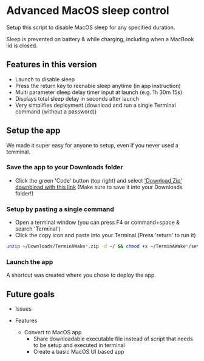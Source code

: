 # Advanced MacOS sleep control

Setup this script to disable MacOS sleep for any specified duration.

Sleep is prevented on battery & while charging, including when a MacBook lid is closed.

## Features in this version

- Launch to disable sleep
- Press the return key to reenable sleep anytime (in app instruction)
- Multi parameter dleep delay timer input at launch (e.g. 1h 30m 15s)
- Displays total sleep delay in seconds after launch
- Very simplifies deployment (download and run a single Terminal command (without a password))

## Setup the app

We made it super easy for anyone to setup, even if you never used a terrminal.

### Save the app to your Downloads folder

- Click the green 'Code' button (top right) and select ['Download Zip' downbload with this link](https://github.com/Post2Fix/TerminAWake/archive/refs/heads/modularity-revert.zip) (Make sure to save it into your Downloads folder!)

### Setup by pasting a single command

- Open a terminal window (you can press F4 or command+space & search 'Terminal')
- Click the copy icon and paste into your Terminal (Press 'return' to run it)
```bash
unzip ~/Downloads/TerminAWake*.zip -d ~/ && chmod +x ~/TerminAWake*/setup.sh && ~/TerminAWake*/setup.sh
```

### Launch the app

A shortcut was created where you chose to deploy the app.

## Future goals
- Issues
  
- Features
  - Convert to MacOS app
    - Share downloadable executable file instead of script that needs to be setup and executed in terminal
    - Create a basic MacOS UI based app
